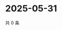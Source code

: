 # 2025-05-31

共 0 条

<!-- BEGIN ZHIHUVIDEO -->
<!-- 最后更新时间 Sat May 31 2025 05:10:01 GMT+0800 (China Standard Time) -->

<!-- END ZHIHUVIDEO -->
